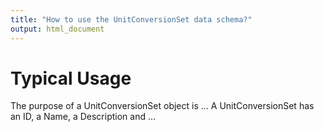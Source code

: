 ```yaml
---
title: "How to use the UnitConversionSet data schema?"
output: html_document
---
```


Typical Usage
===
The purpose of a UnitConversionSet object is ...
A UnitConversionSet has an ID, a Name, a Description and ...


